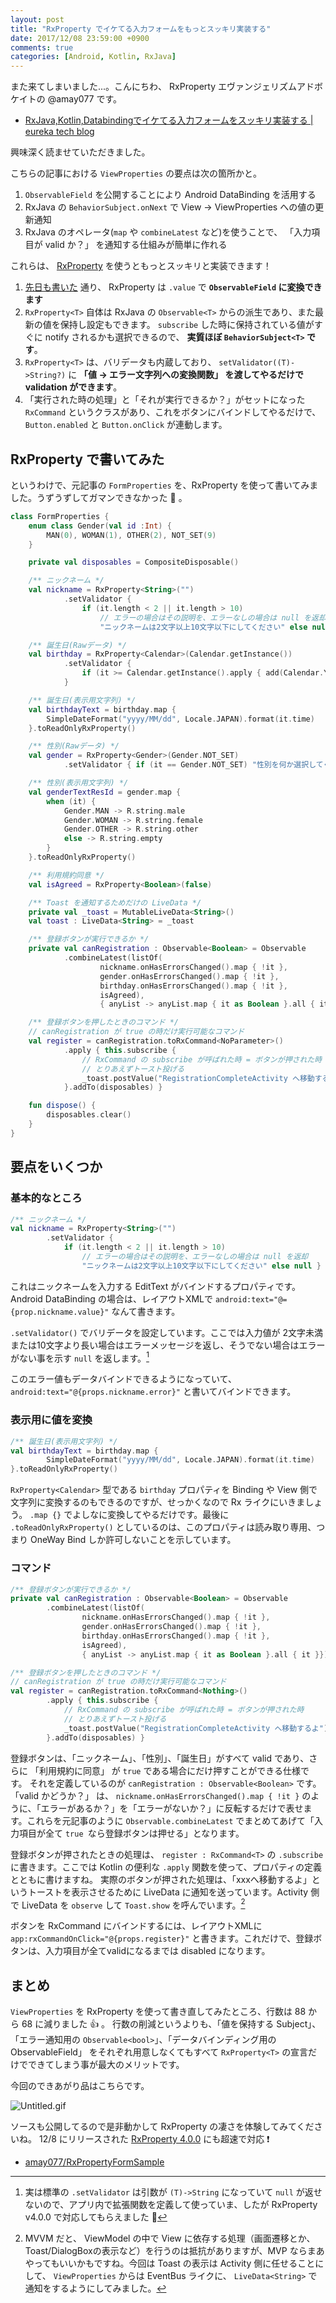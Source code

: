 ```yaml
---
layout: post
title: "RxProperty でイケてる入力フォームをもっとスッキリ実装する"
date: 2017/12/08 23:59:00 +0900
comments: true
categories: [Android, Kotlin, RxJava]
---
```

また来てしまいました...。こんにちわ、 RxProperty エヴァンジェリズムアドボケイトの @amay077 です。

<!--more-->

* [RxJava,Kotlin,Databindingでイケてる入力フォームをスッキリ実装する | eureka tech blog](https://developers.eure.jp/tech/android_cool_form)

興味深く読ませていただきました。

こちらの記事における ``ViewProperties`` の要点は次の箇所かと。

1. ``ObservableField`` を公開することにより Android DataBinding を活用する
2. RxJava の ``BehaviorSubject.onNext`` で View -> ViewProperties への値の更新通知
3. RxJava のオペレータ(``map`` や ``combineLatest`` など)を使うことで、 「入力項目が valid か？」 を通知する仕組みが簡単に作れる

これらは、 [RxProperty](https://github.com/k-kagurazaka/rx-property-android) を使うともっとスッキリと実装できます！

1. [先日も書いた](https://qiita.com/amay077/items/58e589780ccea6fd5470) 通り、 RxProperty は ``.value`` で **``ObservableField`` に変換できます**
2. ``RxProperty<T>`` 自体は RxJava の ``Observable<T>`` からの派生であり、また最新の値を保持し設定もできます。 ``subscribe`` した時に保持されている値がすぐに notify されるかも選択できるので、 **実質ほぼ ``BehaviorSubject<T>`` です**。
3. ``RxProperty<T>`` は、バリデータも内蔵しており、 ``setValidator((T)->String?)`` に **「値 → エラー文字列への変換関数」 を渡してやるだけで validation ができます**。
4. 「実行された時の処理」と「それが実行できるか？」がセットになった ``RxCommand`` というクラスがあり、これをボタンにバインドしてやるだけで、``Button.enabled`` と ``Button.onClick`` が連動します。

## RxProperty で書いてみた

というわけで、元記事の ``FormProperties`` を、RxProperty を使って書いてみました。うずうずしてガマンできなかった :pray:  。

```kotlin
class FormProperties {
    enum class Gender(val id :Int) { 
        MAN(0), WOMAN(1), OTHER(2), NOT_SET(9)
    }

    private val disposables = CompositeDisposable()

    /** ニックネーム */
    val nickname = RxProperty<String>("")
            .setValidator {
                if (it.length < 2 || it.length > 10)
                    // エラーの場合はその説明を、エラーなしの場合は null を返却
                    "ニックネームは2文字以上10文字以下にしてください" else null }

    /** 誕生日(Rawデータ) */
    val birthday = RxProperty<Calendar>(Calendar.getInstance())
            .setValidator {
                if (it >= Calendar.getInstance().apply { add(Calendar.YEAR, -18 ) }) "18歳以上が必要です" else null
            }

    /** 誕生日(表示用文字列) */
    val birthdayText = birthday.map {
        SimpleDateFormat("yyyy/MM/dd", Locale.JAPAN).format(it.time)
    }.toReadOnlyRxProperty()

    /** 性別(Rawデータ) */
    val gender = RxProperty<Gender>(Gender.NOT_SET)
            .setValidator { if (it == Gender.NOT_SET) "性別を何か選択してください" else null }

    /** 性別(表示用文字列) */
    val genderTextResId = gender.map {
        when (it) {
            Gender.MAN -> R.string.male
            Gender.WOMAN -> R.string.female
            Gender.OTHER -> R.string.other
            else -> R.string.empty
        }
    }.toReadOnlyRxProperty()

    /** 利用規約同意 */
    val isAgreed = RxProperty<Boolean>(false)

    /** Toast を通知するためだけの LiveData */
    private val _toast = MutableLiveData<String>()
    val toast : LiveData<String> = _toast

    /** 登録ボタンが実行できるか */
    private val canRegistration : Observable<Boolean> = Observable
            .combineLatest(listOf(
                    nickname.onHasErrorsChanged().map { !it },
                    gender.onHasErrorsChanged().map { !it },
                    birthday.onHasErrorsChanged().map { !it },
                    isAgreed),
                    { anyList -> anyList.map { it as Boolean }.all { it }})

    /** 登録ボタンを押したときのコマンド */
    // canRegistration が true の時だけ実行可能なコマンド
    val register = canRegistration.toRxCommand<NoParameter>()
            .apply { this.subscribe {
                // RxCommand の subscribe が呼ばれた時 = ボタンが押された時
                // とりあえずトースト投げる
                _toast.postValue("RegistrationCompleteActivity へ移動するよ")
            }.addTo(disposables) }

    fun dispose() {
        disposables.clear()
    }
}
```

## 要点をいくつか

### 基本的なところ

```kotlin
/** ニックネーム */
val nickname = RxProperty<String>("")
        .setValidator {
            if (it.length < 2 || it.length > 10)
                // エラーの場合はその説明を、エラーなしの場合は null を返却
                "ニックネームは2文字以上10文字以下にしてください" else null }
```

これはニックネームを入力する EditText がバインドするプロパティです。
Android DataBinding の場合は、レイアウトXMLで ``android:text="@={prop.nickname.value}"`` なんて書きます。

``.setValidator()`` でバリデータを設定しています。ここでは入力値が 2文字未満または10文字より長い場合はエラーメッセージを返し、そうでない場合はエラーがない事を示す ``null`` を返します。[^1]

[^1]: 実は標準の ``.setValidator`` は引数が ``(T)->String`` になっていて ``null`` が返せないので、アプリ内で拡張関数を定義して使っていま、したが RxProperty v4.0.0 で対応してもらえました :tada: 

このエラー値もデータバインドできるようになっていて、 ``android:text="@{props.nickname.error}"`` と書いてバインドできます。

### 表示用に値を変換

```kotlin
/** 誕生日(表示用文字列) */
val birthdayText = birthday.map {
        SimpleDateFormat("yyyy/MM/dd", Locale.JAPAN).format(it.time)
}.toReadOnlyRxProperty()
```

``RxProperty<Calendar>`` 型である ``birthday`` プロパティを Binding や View 側で文字列に変換するのもできるのですが、せっかくなので Rx ライクにいきましょう。 ``.map {}`` でよしなに変換してやるだけです。最後に ``.toReadOnlyRxProperty()`` としているのは、このプロパティは読み取り専用、つまり OneWay Bind しか許可しないことを示しています。

### コマンド

```kotlin
/** 登録ボタンが実行できるか */
private val canRegistration : Observable<Boolean> = Observable
        .combineLatest(listOf(
                nickname.onHasErrorsChanged().map { !it },
                gender.onHasErrorsChanged().map { !it },
                birthday.onHasErrorsChanged().map { !it },
                isAgreed),
                { anyList -> anyList.map { it as Boolean }.all { it }})

/** 登録ボタンを押したときのコマンド */
// canRegistration が true の時だけ実行可能なコマンド
val register = canRegistration.toRxCommand<Nothing>()
        .apply { this.subscribe {
            // RxCommand の subscribe が呼ばれた時 = ボタンが押された時
            // とりあえずトースト投げる
            _toast.postValue("RegistrationCompleteActivity へ移動するよ")
        }.addTo(disposables) }
```

登録ボタンは、「ニックネーム」、「性別」、「誕生日」がすべて valid であり、さらに 「利用規約に同意」 が ``true`` である場合にだけ押すことができる仕様です。
それを定義しているのが ``canRegistration : Observable<Boolean>`` です。 「valid かどうか？」 は、 ``nickname.onHasErrorsChanged().map { !it }`` のように、「エラーがあるか？」を「エラーがないか？」に反転するだけで表せます。これらを元記事のように ``Observable.combineLatest`` でまとめてあげて「入力項目が全て ``true ``なら登録ボタンは押せる」となります。

登録ボタンが押されたときの処理は、 ``register : RxCommand<T>`` の ``.subscribe`` に書きます。ここでは Kotlin の便利な ``.apply`` 関数を使って、プロパティの定義とともに書けますね。
実際のボタンが押された処理は、「xxxへ移動するよ」というトーストを表示させるために LiveData に通知を送っています。Activity 側で LiveData を ``observe`` して ``Toast.show`` を呼んでいます。[^2]

ボタンを RxCommand にバインドするには、レイアウトXMLに ``app:rxCommandOnClick="@{props.register}"`` と書きます。これだけで、登録ボタンは、入力項目が全てvalidになるまでは disabled になります。

## まとめ

``ViewProperties`` を RxProperty を使って書き直してみたところ、行数は 88 から 68 に減りました :thumbsup: 。
行数の削減というよりも、「値を保持する Subject」、「エラー通知用の ``Observable<bool>``」、「データバインディング用の ObservableField」 をそれぞれ用意しなくてもすべて ``RxProperty<T>`` の宣言だけでできてしまう事が最大のメリットです。

今回のできあがり品はこちらです。

![Untitled.gif](https://qiita-image-store.s3.amazonaws.com/0/8227/de1f7c2b-6ed4-f273-aaf6-a8e5cf67d737.gif)

ソースも公開してるので是非動かして RxProperty の凄さを体験してみてくださいね。 12/8 にリリースされた [RxProperty 4.0.0](https://github.com/k-kagurazaka/rx-property-android/releases/tag/4.0.0) にも超速で対応 :exclamation: 

* [amay077/RxPropertyFormSample](https://github.com/amay077/RxPropertyFormSample)

[^2]: MVVM だと、 ViewModel の中で View に依存する処理（画面遷移とか、Toast/DialogBoxの表示など）を行うのは抵抗がありますが、MVP ならまあやってもいいかもですね。今回は Toast の表示は Activity 側に任せることにして、 ``ViewProperties`` からは EventBus ライクに、 ``LiveData<String>`` で通知をするようにしてみました。
